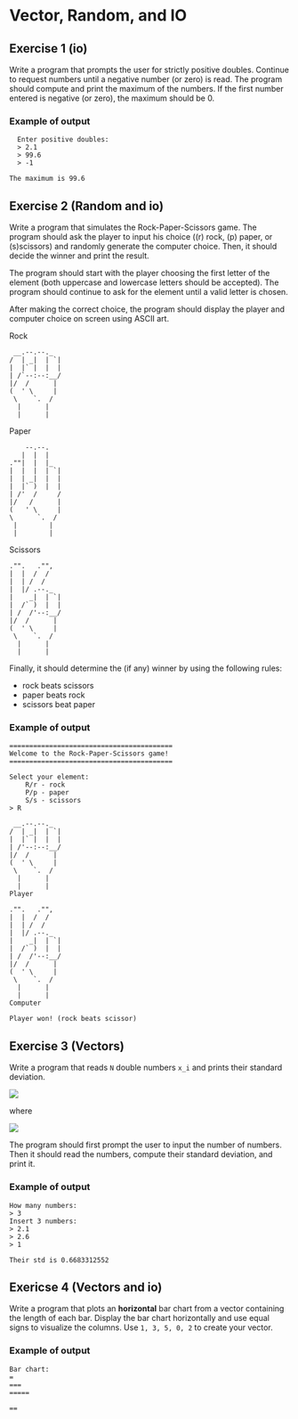 # Vector, Random, and IO


## Exercise 1 (io)

Write a program that prompts the user for strictly positive doubles. Continue to request numbers until a negative number (or zero) is read. The program should compute and print the maximum of the numbers. If the first number entered is negative (or zero), the maximum should be 0.

### Example of output

```
  Enter positive doubles:
  > 2.1
  > 99.6
  > -1

The maximum is 99.6
```



## Exercise 2 (Random and io)

Write a program that simulates the Rock-Paper-Scissors game. The program should ask the player to input his choice ((r) rock, (p) paper, or (s)scissors) and randomly generate the computer choice. Then, it should decide the winner and print the result.

The program should start with the player choosing the first letter of the element (both uppercase and lowercase letters should be accepted). The program should continue to ask for the element until a valid letter is chosen.

After making the correct choice, the program should display the player and computer choice on screen using ASCII art.


Rock
```
 __.--.--._
/  | _|  | `|
|  |` |  |  |
| /`--:--:__/
|/  /      |
(  ' \     |
 \    `.  /
  |      |
  |      |
```

Paper
```
    --.--.
   |  |  |
.""|  |  |_
|  |  |  | `|
|  | _|  |  |
|  |` )  |  |
| /'  /     /
|/   /      |
(   ' \     |
\      `.  /
 |        |
 |        |
```

Scissors
```
."".   ."",
|  |  /  /
|  | /  /
|  |/ .--._
|    _|  | `|
|  /` )  |  |
| /  /'--:__/
|/  /      |
(  ' \     |
 \    `.  /
  |      |
  |      |
```


Finally, it should determine the (if any) winner by using the following rules:

- rock beats scissors
- paper beats rock
- scissors beat paper

### Example of output

```
=========================================
Welcome to the Rock-Paper-Scissors game! =========================================

Select your element:
	R/r - rock
	P/p - paper
	S/s - scissors
> R

 __.--.--._
/  | _|  | `|
|  |` |  |  |
| /'--:--:__/
|/  /      |
(  ' \     |
 \    `.  /
  |      |
  |      |
Player

."".   ."",
|  |  /  /
|  | /  /
|  |/ .--._
|    _|  | `|
|  /` )  |  |
| /  /'--:__/
|/  /      |
(  ' \     |
 \    `.  /
  |      |
  |      |
Computer

Player won! (rock beats scissor)
```


## Exercise 3 (Vectors)

Write a program that reads `N` double numbers `x_i` and prints their standard deviation.

![](https://latex.codecogs.com/svg.latex?\sigma=\sqrt{\frac{1}{N}\sum_{i=1}^N(x_i-\mu)^2})

where

![](https://latex.codecogs.com/svg.latex?\mu=\frac{1}{N}\sum_{i=1}^Nx_i)

The program should first prompt the user to input the number of numbers. Then it should read the numbers, compute their standard deviation, and print it.


### Example of output

```
How many numbers:
> 3
Insert 3 numbers:
> 2.1
> 2.6
> 1

Their std is 0.6683312552
```




## Exericse 4 (Vectors and io)

Write a program that plots an **horizontal** bar chart from a vector containing the length of each bar. Display the bar chart horizontally and use equal signs to visualize the columns.
Use `1, 3, 5, 0, 2` to create your vector.



### Example of output

```
Bar chart:
=
===
=====

==
```
